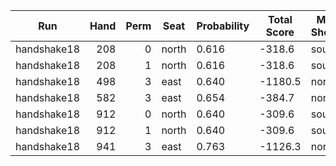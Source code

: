 | Run | Hand | Perm | Seat | Probability | Total Score | Moon Shooter | Variant | Seat Points |
| --- | ---: | ---: | --- | --- | --- | --- | --- | ---: |
| handshake18 | 208 | 0 | north | 0.616 | -318.6 | south | inverted | 0 |
| handshake18 | 208 | 1 | north | 0.616 | -318.6 | south | inverted | 0 |
| handshake18 | 498 | 3 | east | 0.640 | -1180.5 | north | inverted | 0 |
| handshake18 | 582 | 3 | east | 0.654 | -384.7 | north | inverted | 0 |
| handshake18 | 912 | 0 | north | 0.640 | -309.6 | south | inverted | 0 |
| handshake18 | 912 | 1 | north | 0.640 | -309.6 | south | inverted | 0 |
| handshake18 | 941 | 3 | east | 0.763 | -1126.3 | north | inverted | 0 |
